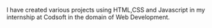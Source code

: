 I have created various projects using HTML,CSS and Javascript in my internship at Codsoft in the domain of Web Development.
